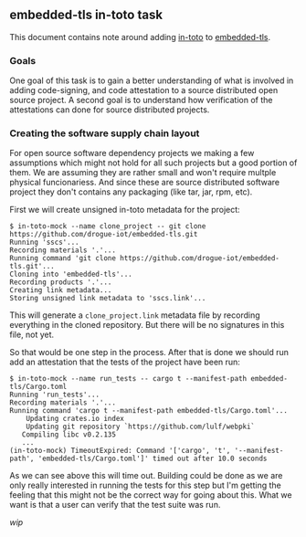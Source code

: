 ## embedded-tls in-toto task
This document contains note around adding [in-toto](https://in-toto.io/) to
[embedded-tls](https://github.com/drogue-iot/embedded-tls).

### Goals
One goal of this task is to gain a better understanding of what is involved in
adding code-signing, and code attestation to a source distributed open source
project. 
A second goal is to understand how verification of the attestations can done for
source distributed projects.

### Creating the software supply chain layout
For open source software dependency projects we making a few assumptions which
might not hold for all such projects but a good portion of them. We are assuming
they are rather small and won't require multple physical funcionariess. And
since these are source distributed software project they don't contains any
packaging (like tar, jar, rpm, etc).

First we will create unsigned in-toto metadata for the project:
```console
$ in-toto-mock --name clone_project -- git clone https://github.com/drogue-iot/embedded-tls.git
Running 'sscs'...
Recording materials '.'...
Running command 'git clone https://github.com/drogue-iot/embedded-tls.git'...
Cloning into 'embedded-tls'...
Recording products '.'...
Creating link metadata...
Storing unsigned link metadata to 'sscs.link'...
```
This will generate a `clone_project.link` metadata file by recording everything
in the cloned repository. But there will be no signatures in this file, not yet.

So that would be one step in the process. After that is done we should run
add an attestation that the tests of the project have been run:
```console
$ in-toto-mock --name run_tests -- cargo t --manifest-path embedded-tls/Cargo.toml
Running 'run_tests'...
Recording materials '.'...
Running command 'cargo t --manifest-path embedded-tls/Cargo.toml'...
    Updating crates.io index
    Updating git repository `https://github.com/lulf/webpki`
   Compiling libc v0.2.135
   ...
(in-toto-mock) TimeoutExpired: Command '['cargo', 't', '--manifest-path', 'embedded-tls/Cargo.toml']' timed out after 10.0 seconds
```
As we can see above this will time out. Building could be done as we are only
really interested in running the tests for this step but I'm getting the feeling
that this might not be the correct way for going about this. What we want is that
a user can verify that the test suite was run. 

_wip_


